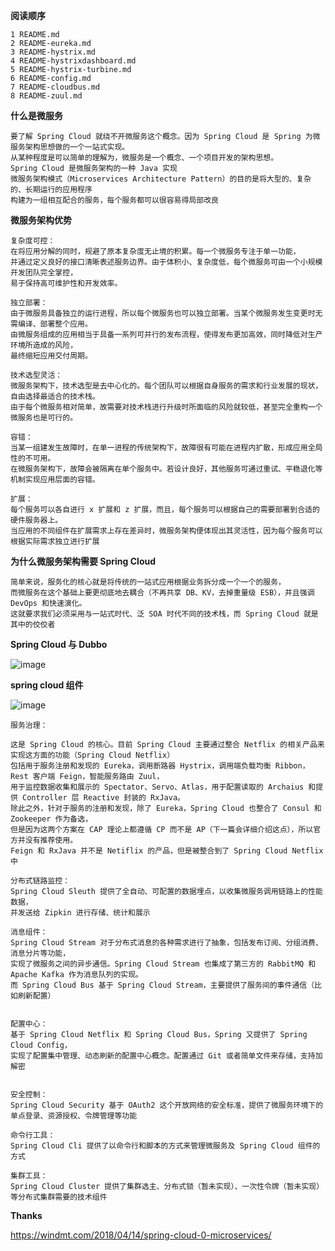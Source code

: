 **阅读顺序**

    1 README.md
    2 README-eureka.md
    3 README-hystrix.md
    4 README-hystrixdashboard.md
    5 README-hystrix-turbine.md
    6 README-config.md
    7 README-cloudbus.md
    8 README-zuul.md


**什么是微服务**

    要了解 Spring Cloud 就绕不开微服务这个概念。因为 Spring Cloud 是 Spring 为微服务架构思想做的一个一站式实现。
    从某种程度是可以简单的理解为，微服务是一个概念、一个项目开发的架构思想。
    Spring Cloud 是微服务架构的一种 Java 实现
    微服务架构模式（Microservices Architecture Pattern）的目的是将大型的、复杂的、长期运行的应用程序
    构建为一组相互配合的服务，每个服务都可以很容易得局部改良

**微服务架构优势**

    复杂度可控： 
    在将应用分解的同时，规避了原本复杂度无止境的积累。每一个微服务专注于单一功能，
    并通过定义良好的接口清晰表述服务边界。由于体积小、复杂度低，每个微服务可由一个小规模开发团队完全掌控，
    易于保持高可维护性和开发效率。
                
    独立部署：
    由于微服务具备独立的运行进程，所以每个微服务也可以独立部署。当某个微服务发生变更时无需编译、部署整个应用。
    由微服务组成的应用相当于具备一系列可并行的发布流程，使得发布更加高效，同时降低对生产环境所造成的风险，
    最终缩短应用交付周期。
              
    技术选型灵活：
    微服务架构下，技术选型是去中心化的。每个团队可以根据自身服务的需求和行业发展的现状，自由选择最适合的技术栈。
    由于每个微服务相对简单，故需要对技术栈进行升级时所面临的风险就较低，甚至完全重构一个微服务也是可行的。
                 
    容错：
    当某一组建发生故障时，在单一进程的传统架构下，故障很有可能在进程内扩散，形成应用全局性的不可用。
    在微服务架构下，故障会被隔离在单个服务中。若设计良好，其他服务可通过重试、平稳退化等机制实现应用层面的容错。
          
    扩展：
    每个服务可以各自进行 x 扩展和 z 扩展，而且，每个服务可以根据自己的需要部署到合适的硬件服务器上。
    当应用的不同组件在扩展需求上存在差异时，微服务架构便体现出其灵活性，因为每个服务可以根据实际需求独立进行扩展

**为什么微服务架构需要 Spring Cloud**
    
    简单来说，服务化的核心就是将传统的一站式应用根据业务拆分成一个一个的服务，
    而微服务在这个基础上要更彻底地去耦合（不再共享 DB、KV，去掉重量级 ESB），并且强调 DevOps 和快速演化。
    这就要求我们必须采用与一站式时代、泛 SOA 时代不同的技术栈，而 Spring Cloud 就是其中的佼佼者

**Spring Cloud 与  Dubbo** 

![image](https://github.com/heydapao/springcloud/blob/master/img/springcloud-dubbo.png)


**spring cloud 组件**

![image](https://github.com/heydapao/springcloud/blob/master/img/springcloud-framework.png)

    服务治理：
    
    这是 Spring Cloud 的核心。目前 Spring Cloud 主要通过整合 Netflix 的相关产品来实现这方面的功能（Spring Cloud Netflix）
    包括用于服务注册和发现的 Eureka，调用断路器 Hystrix，调用端负载均衡 Ribbon，Rest 客户端 Feign，智能服务路由 Zuul，
    用于监控数据收集和展示的 Spectator、Servo、Atlas，用于配置读取的 Archaius 和提供 Controller 层 Reactive 封装的 RxJava。
    除此之外，针对于服务的注册和发现，除了 Eureka，Spring Cloud 也整合了 Consul 和 Zookeeper 作为备选，
    但是因为这两个方案在 CAP 理论上都遵循 CP 而不是 AP（下一篇会详细介绍这点），所以官方并没有推荐使用。
    Feign 和 RxJava 并不是 Netiflix 的产品，但是被整合到了 Spring Cloud Netflix 中
    
    分布式链路监控：
    Spring Cloud Sleuth 提供了全自动、可配置的数据埋点，以收集微服务调用链路上的性能数据，
    并发送给 Zipkin 进行存储、统计和展示
    
    消息组件：
    Spring Cloud Stream 对于分布式消息的各种需求进行了抽象，包括发布订阅、分组消费、消息分片等功能，
    实现了微服务之间的异步通信。Spring Cloud Stream 也集成了第三方的 RabbitMQ 和 Apache Kafka 作为消息队列的实现。
    而 Spring Cloud Bus 基于 Spring Cloud Stream，主要提供了服务间的事件通信（比如刷新配置）
    
    
    配置中心：
    基于 Spring Cloud Netflix 和 Spring Cloud Bus，Spring 又提供了 Spring Cloud Config，
    实现了配置集中管理、动态刷新的配置中心概念。配置通过 Git 或者简单文件来存储，支持加解密
    
    
    安全控制：
    Spring Cloud Security 基于 OAuth2 这个开放网络的安全标准，提供了微服务环境下的单点登录、资源授权、令牌管理等功能
    
    命令行工具：
    Spring Cloud Cli 提供了以命令行和脚本的方式来管理微服务及 Spring Cloud 组件的方式
    
    集群工具：
    Spring Cloud Cluster 提供了集群选主、分布式锁（暂未实现）、一次性令牌（暂未实现）等分布式集群需要的技术组件
    

**Thanks**

https://windmt.com/2018/04/14/spring-cloud-0-microservices/